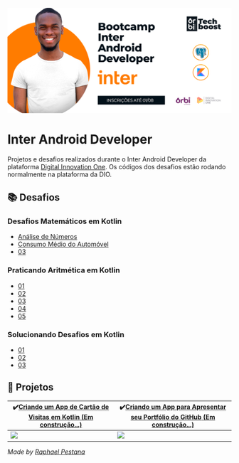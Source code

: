 ![](https://github.com/raphael-pestana/Inter-Android-Developer/blob/main/Inter-Android-Developer.png)

# Inter Android Developer

Projetos e desafios realizados durante o Inter Android Developer da plataforma [Digital Innovation One](https://digitalinnovation.one/). Os códigos dos desafios estão rodando normalmente na plataforma da DIO.

## **📚 Desafios**

### Desafios Matemáticos em Kotlin

- [Análise de Números](https://github.com/raphael-pestana/Inter-Android-Developer/blob/main/Desafios%20em%20Kotlin/Desafios%20Matem%C3%A1ticos%20em%20Kotlin/An%C3%A1lise%20de%20N%C3%BAmeros.kt)
- [Consumo Médio do Automóvel](https://github.com/raphael-pestana/Inter-Android-Developer/blob/main/Desafios%20em%20Kotlin/Desafios%20Matem%C3%A1ticos%20em%20Kotlin/Consumo%20M%C3%A9dio%20do%20Autom%C3%B3vel.kt)
- [03](https://...)

### Praticando Aritmética em Kotlin

- [01 ](https://...)
- [02](https://...)
- [03](https://...)
- [04](https://...)
- [05](https://...)

### Solucionando Desafios em Kotlin

- [01](https://...)
- [02](https://...)
- [03](https://...)

## **:iphone: Projetos**

| :heavy_check_mark:[**Criando um App de Cartão de Visitas em Kotlin** (Em construção...)](https://...) | :heavy_check_mark:[**Criando um App para Apresentar seu Portfólio do GitHub** (Em construção...)](https://...) |
| ------------------------------------------------------------ | ------------------------------------------------------------ |
| ![](...gif)                                                  | ![](...gif)                                                  |



*Made by [Raphael Pestana](https://www.linkedin.com/in/raphaelpestana)*
